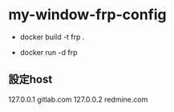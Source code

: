 # my-window-frp-config


* docker build -t frp . 

* docker run -d frp


## 設定host

127.0.0.1 gitlab.com
127.0.0.2 redmine.com


